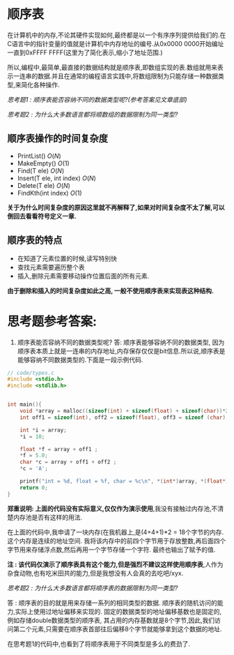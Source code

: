 # 顺序表

在计算机中的内存,不论其硬件实现如何,最终都是以一个有序序列提供给我们的.在C语言中的指针变量的值就是计算机中内存地址的编号.从0x0000 0000开始编址一直到0xFFFF FFFF(这里为了简化表示,缩小了地址范围.)

所以,编程中,最简单,最直接的数据结构就是顺序表,即数组实现的表.数组就用来表示一连串的数据.并且在通常的编程语言实践中,将数组限制为只能存储一种数据类型,来简化各种操作.

*思考题1 : 顺序表能否容纳不同的数据类型呢?(参考答案见文章底部)*


*思考题2 : 为什么大多数语言都将顺数组的数据限制为同一类型?*

## 顺序表操作的时间复杂度
* PrintList()
	$O(N)$
* MakeEmpty()
	$O(1)$
* Find(T ele)
	$O(N)$
* Insert(T ele, int index)
	$O(N)$
* Delete(T ele)
	$O(N)$
* FindKth(int index)
	$O(1)$

**关于为什么时间复杂度的原因这里就不再解释了,如果对时间复杂度不太了解,可以倒回去看看符号定义一章.**


## 顺序表的特点
* 在知道了元素位置的时候,读写特别快
* 查找元素需要遍历整个表
* 插入,删除元素需要移动操作位置后面的所有元素.

**由于删除和插入的时间复杂度如此之高, 一般不使用顺序表来实现表这种结构.**

# 思考题参考答案:
1. 顺序表能否容纳不同的数据类型呢?
答: 顺序表能够容纳不同的数据类型, 因为顺序表本质上就是一连串的内存地址,内存保存仅仅是bit信息.所以说,顺序表是能够容纳不同数据类型的.下面是一段示例代码.
```c
// code/types.c
#include <stdio.h>
#include <stdlib.h>


int main(){
	void *array = malloc((sizeof(int) + sizeof(float) + sizeof(char))*2);
	int off1 = sizeof(int), off2 = sizeof(float), off3 = sizeof (char);

	int *i = array;
	*i = 10;

	float *f = array + off1 ;
	*f = 5.0;
	char *c = array + off1 + off2 ;
	*c = 'A';

	printf("int = %d, float = %f, char = %c\n", *(int*)array, *(float*)(array+off1), *(char*)(array + off1 + off2));
	return 0;
}
```
**郑重说明: 上面的代码没有实际意义,仅仅作为演示使用**,我没有接触过内存池,不清楚内存池是否有这样的用法.

在上面的代码中,我申请了一块内存(在我机器上,是(4+4+1)*2 = 18个字节的内存.这个内存是连续的地址空间. 我将该内存中的前四个字节用于存放整数,再后面四个字节用来存储浮点数,然后再用一个字节存储一个字符. 最终也输出了赋予的值.

**注 : 该代码仅演示了顺序表具有这个能力,但是强烈不建议这样使用顺序表**,人作为杂食动物,也有吃米田共的能力,但是我想没有人会真的去吃吧/xyx.


*思考题2 : 为什么大多数语言都将顺序表的数据限制为同一类型?*

答 : 顺序表的目的就是用来存储一系列的相同类型的数据. 顺序表的随机访问的能力,实际上使用过地址偏移来实现的. 固定的数据类型的地址偏移基数也是固定的,例如存储double数据类型的顺序表, 其占用的内存基数就是8个字节,因此,我们访问第二个元素,只需要在顺序表首部往后偏移8个字节就能够拿到这个数据的地址.

在思考题1的代码中,也看到了将顺序表用于不同类型是多么的费劲了.

